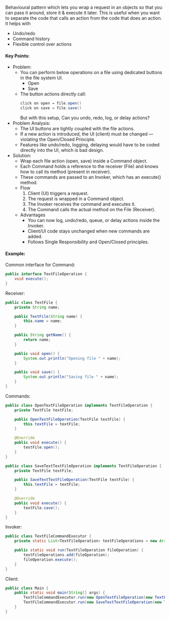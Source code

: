 Behavioural pattern which lets you wrap a request in an objects so that you can pass it around, store it & execute it later. This is useful when you want to separate the code that calls an action from the code that does an action. It helps with
* Undo/redo
* Command history
* Flexible control over actions

#### Key Points:
* Problem:
    * You can perform below operations on a file using dedicated buttons in the file system UI.
        * Open
        * Save
    * The button actions directly call:
        ```java
        click on open → file.open()
        click on save → file.save()
        ```
      But with this setup, Can you undo, redo, log, or delay actions?
* Problem Analysis:
    * The UI buttons are tightly coupled with the file actions.
    * If a new action is introduced, the UI (client) must be changed — violating the Open/Closed Principle.
    * Features like undo/redo, logging, delaying would have to be coded directly into the UI, which is bad design.
* Solution:
    * Wrap each file action (open, save) inside a Command object.
    * Each Command holds a reference to the receiver (File) and knows how to call its method (present in receiver).
    * These commands are passed to an Invoker, which has an execute() method.
    * Flow
        1. Client (UI) triggers a request.
        2. The request is wrapped in a Command object.
        3. The Invoker receives the command and executes it.
        4. The Command calls the actual method on the File (Receiver).
    * Advantages
        * You can now log, undo/redo, queue, or delay actions inside the Invoker.
        * Client/UI code stays unchanged when new commands are added.
        * Follows Single Responsibility and Open/Closed principles.

#### Example:
Common interface for Command:
```java
public interface TextFileOperation {
    void execute();
}
```
Receiver:
```java
public class TextFile {
    private String name;

    public TextFile(String name) {
        this.name = name;
    }

    public String getName() {
        return name;
    }

    public void open() {
        System.out.println("Opening file " + name);
    }

    public void save() {
        System.out.println("Saving file " + name);
    }
}
```
Commands:
```java
public class OpenTextFileOperation implements TextFileOperation {
    private TextFile textFile;

    public OpenTextFileOperation(TextFile textFile) {
        this.textFile = textFile;
    }

    @Override
    public void execute() {
        textFile.open();
    }
}
```

```java
public class SaveTextTextFileOperation implements TextFileOperation {
    private TextFile textFile;

    public SaveTextTextFileOperation(TextFile textFile) {
        this.textFile = textFile;
    }

    @Override
    public void execute() {
        textFile.save();
    }
}
```
Invoker:
```java
public class TextFileCommandExecutor {
    private static List<TextFileOperation> textFileOperations = new ArrayList<>();

    public static void run(TextFileOperation fileOperation) {
        textFileOperations.add(fileOperation);
        fileOperation.execute();
    }
}
```
Client:
```java
public class Main {
    public static void main(String[] args) {
        TextFileCommandExecutor.run(new OpenTextFileOperation(new TextFile("hi.txt")));
        TextFileCommandExecutor.run(new SaveTextTextFileOperation(new TextFile("hi.txt")));
    }
}
```